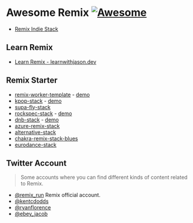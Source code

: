 # **Awesome Remix** [![Awesome](https://cdn.rawgit.com/sindresorhus/awesome/d7305f38d29fed78fa85652e3a63e154dd8e8829/media/badge.svg)](https://github.com/sindresorhus/awesome)

- [Remix Indie Stack](https://github.com/remix-run/indie-stack)
## Learn Remix
- [Learn Remix - learnwithjason.dev](https://www.learnwithjason.dev/let-s-learn-remix)

## Remix Starter
- [remix-worker-template](https://github.com/edmundhung/remix-worker-template) - [demo](https://template.remix-run.workers.dev)
- [kpop-stack](https://github.com/netlify-templates/kpop-stack) - [demo](https://kpop-stack.netlify.app/)
- [supa-fly-stack](https://github.com/rphlmr/supa-fly-stack)
- [rockspec-stack](https://github.com/ShafSpecs/rockspec-stack) - [demo](https://rockspec-stack.fly.dev/)
- [dnb-stack](https://github.com/robipop22/dnb-stack) - [demo](https://dnb-stack.vercel.app/)
- [azure-remix-stack](https://github.com/aaronpowell/azure-remix-stack)
- [alternative-stack](alternative-stack)
- [chakra-remix-stack-blues](https://github.com/anubra266/chakra-remix-stack-blues)
- [eurodance-stack](https://github.com/VulcanJS/eurodance-stack)

## Twitter Account
> Some accounts where you can find different kinds of content related to Remix.
- [@remix_run](https://twitter.com/remix_run) Remix official account.
- [@kentcdodds](https://twitter.com/kentcdodds)
- [@ryanflorence](https://twitter.com/ryanflorence)
- [@ebey_jacob](https://twitter.com/ebey_jacob)
